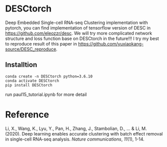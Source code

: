 # DESCtorch
Deep Embedded Single-cell RNA-seq Clustering implementation with pytorch,  you can find implementation of tensorflow version of DESC in https://github.com/eleozzr/desc.  We will try more complicated network structure and loss function base on DESCtorch in the future!!! I try my best to reproduce result of this paper in https://github.com/yuxiaokang-source/DESC_reproduce.

## Installtion

```
conda create -n DESCtorch python=3.6.10
conda activate DESCtorch
pip install DESCtorch
```

run paul15_tutorial.ipynb for more detail

# Reference

Li, X., Wang, K., Lyu, Y., Pan, H., Zhang, J., Stambolian, D., ... & Li, M. (2020). Deep learning enables accurate clustering with batch effect removal in single-cell RNA-seq analysis. *Nature communications*, *11*(1), 1-14.



